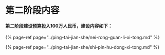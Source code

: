 # 第二阶段内容

#### 第二阶段建设预算投入100万人民币，建设内容如下：

{% page-ref page="../ping-tai-jian-she/nei-rong-guan-li-xi-tong.md" %}

{% page-ref page="../ping-tai-jian-she/shi-pin-hu-dong-xi-tong.md" %}






